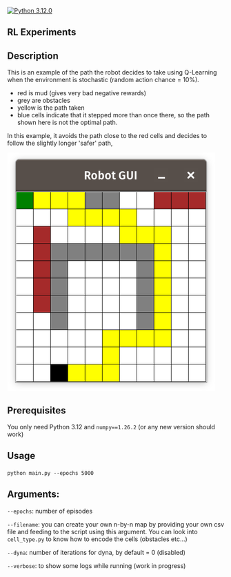 [![Python 3.12.0](https://img.shields.io/badge/python-3.12.0-blue.svg)](https://www.python.org/downloads/release/python-3120/)

## RL Experiments

## Description
This is an example of the path the robot decides to take using Q-Learning
when the environment is stochastic (random action chance = 10%).
- red is mud (gives very bad negative rewards)
- grey are obstacles
- yellow is the path taken
- blue cells indicate that it stepped more than once there,
so the path shown here is not the optimal path.

In this example, it avoids the
path close to the red cells and decides to follow the slightly longer 'safer' path, 

![demo_q_learner.png](images%2Fdemo_q_learner.png)

## Prerequisites

You only need Python 3.12 and `numpy==1.26.2` (or any new version should work)

## Usage
`
python main.py --epochs 5000
`
## Arguments:

`--epochs`: number of episodes

`--filename`: you can create your own n-by-n map by providing your own csv file and 
feeding to the script using this argument. You can look into `cell_type.py` to know how
to encode the cells (obstacles etc...)

`--dyna`: number of iterations for dyna, by default = 0 (disabled)

`--verbose`: to show some logs while running (work in progress)



